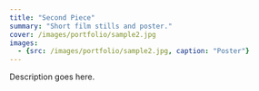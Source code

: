 ```yaml
---
title: "Second Piece"
summary: "Short film stills and poster."
cover: /images/portfolio/sample2.jpg
images:
  - {src: /images/portfolio/sample2.jpg, caption: "Poster"}
---
```

Description goes here.
